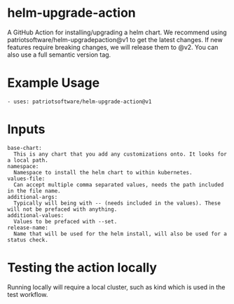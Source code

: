 # helm-upgrade-action
A GitHub Action for installing/upgrading a helm chart. We recommend using patriotsoftware/helm-upgradepaction@v1 to get the latest changes. If new features require breaking changes, we will release them to @v2. You can also use a full semantic version tag.

# Example Usage
```- uses: patriotsoftware/helm-upgrade-action@v1```
# Inputs
```
base-chart:
  This is any chart that you add any customizations onto. It looks for a local path.
namespace:
  Namespace to install the helm chart to within kubernetes.
values-file:
  Can accept multiple comma separated values, needs the path included in the file name.
additional-args:
  Typically will being with -- (needs included in the values). These will not be prefaced with anything.
additional-values:
  Values to be prefaced with --set.
release-name:
  Name that will be used for the helm install, will also be used for a status check.
```

# Testing the action locally
Running locally will require a local cluster, such as kind which is used in the test workflow.
